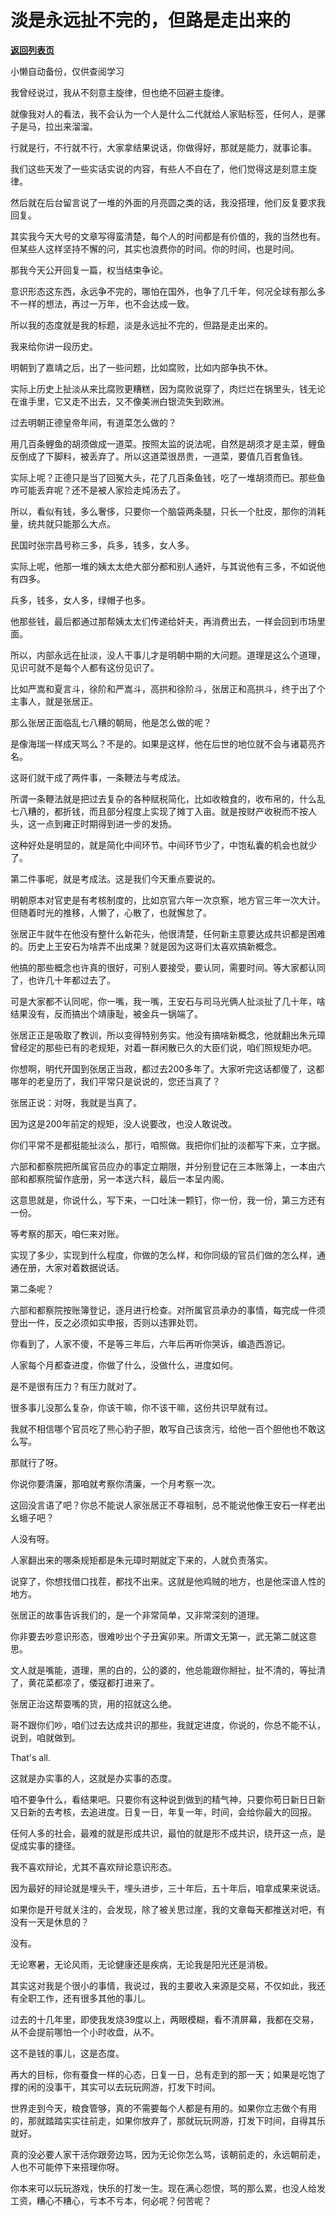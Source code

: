 # 淡是永远扯不完的，但路是走出来的

[**返回列表页**](/gzh/记忆承载3)

小懒自动备份，仅供查阅学习

我曾经说过，我从不刻意主旋律，但也绝不回避主旋律。  

  

就像我对人的看法，我不会认为一个人是什么二代就给人家贴标签，任何人，是骡子是马，拉出来溜溜。

  

行就是行，不行就不行，大家拿结果说话，你做得好，那就是能力，就事论事。

  

我们这些天发了一些实话实说的内容，有些人不自在了，他们觉得这是刻意主旋律。

  

然后就在后台留言说了一堆的外面的月亮圆之类的话，我没搭理，他们反复要求我回复。  

  

其实我今天大号的文章写得蛮清楚，每个人的时间都是有价值的，我的当然也有。但某些人这样坚持不懈的问，其实也浪费你的时间。你的时间，也是时间。

  

那我今天公开回复一篇，权当结束争论。

  

意识形态这东西，永远争不完的，哪怕在国外，也争了几千年，何况全球有那么多不一样的想法，再过一万年，也不会达成一致。

  

所以我的态度就是我的标题，淡是永远扯不完的，但路是走出来的。

  

我来给你讲一段历史。

  

明朝到了嘉靖之后，出了一些问题，比如腐败，比如内部争执不休。  

  

实际上历史上扯淡从来比腐败更糟糕，因为腐败说穿了，肉烂烂在锅里头，钱无论在谁手里，它又走不出去，又不像美洲白银流失到欧洲。

  

过去明朝正德皇帝年间，有道菜怎么做的？  

  

用几百条鲤鱼的胡须做成一道菜。按照太监的说法呢，自然是胡须才是主菜，鲤鱼反倒成了下脚料，被丢弃了。所以这道菜很昂贵，一道菜，要值几百套鱼钱。

  

实际上呢？正德只是当了回冤大头，花了几百条鱼钱，吃了一堆胡须而已。那些鱼咋可能丢弃呢？还不是被人家捡走炖汤去了。

  

所以，看似有钱，多么奢侈，只要你一个脑袋两条腿，只长一个肚皮，那你的消耗量，统共就只能那么大点。  

  

民国时张宗昌号称三多，兵多，钱多，女人多。  

  

实际上呢，他那一堆的姨太太绝大部分都和别人通奸，与其说他有三多，不如说他有四多。

  

兵多，钱多，女人多，绿帽子也多。

  

他那些钱，最后都通过那帮姨太太们传递给奸夫，再消费出去，一样会回到市场里面。  

  

所以，内部永远在扯淡，没人干事儿才是明朝中期的大问题。道理是这么个道理，见识可就不是每个人都有这份见识了。

  

比如严嵩和夏言斗，徐阶和严嵩斗，高拱和徐阶斗，张居正和高拱斗，终于出了个主事人，就是张居正。

  

那么张居正面临乱七八糟的朝局，他是怎么做的呢？  

  

是像海瑞一样成天骂么？不是的。如果是这样，他在后世的地位就不会与诸葛亮齐名。

  

这哥们就干成了两件事，一条鞭法与考成法。  

  

所谓一条鞭法就是把过去复杂的各种赋税简化，比如收粮食的，收布帛的，什么乱七八糟的，都折钱，而且部分程度上实现了摊丁入亩。就是按财产收税而不按人头，这一点到雍正时期得到进一步的发扬。  

  

这种好处是明显的，就是简化中间环节。中间环节少了，中饱私囊的机会也就少了。  

  

第二件事呢，就是考成法。这是我们今天重点要说的。

  

明朝原本对官吏是有考核制度的，比如京官六年一次京察，地方官三年一次大计。但随着时光的推移，人懒了，心散了，也就懈怠了。

  

张居正牛就牛在他没有整什么新花头，他很清楚，任何新主意要达成共识都是困难的。历史上王安石为啥弄不出成果？就是因为这哥们太喜欢搞新概念。

  

他搞的那些概念也许真的很好，可别人要接受，要认同，需要时间。等大家都认同了，也许几十年都过去了。  

  

可是大家都不认同呢，你一嘴，我一嘴，王安石与司马光俩人扯淡扯了几十年，啥结果没有，反而搞出个靖康耻，被金兵一锅端了。

  

张居正正是吸取了教训，所以变得特别务实。他没有搞啥新概念，他就翻出朱元璋曾经定的那些已有的老规矩，对着一群闲散已久的大臣们说，咱们照规矩办吧。

  

你想啊，明代开国到张居正当政，都过去200多年了。大家听完这话都傻了，这都哪年的老皇历了，我们平常只是说说的，您还当真了？  

  

张居正说：对呀，我就是当真了。

  

因为这是200年前定的规矩，没人说要改，也没人敢说改。  

  

你们平常不是都挺能扯淡么，那行，咱照做。我把你们扯的淡都写下来，立字据。

  

六部和都察院把所属官员应办的事定立期限，并分别登记在三本账簿上，一本由六部和都察院留作底册，另一本送六科，最后一本呈内阁。

  

这意思就是，你说什么，写下来，一口吐沫一颗钉，你一份，我一份，第三方还有一份。

  

等考察的那天，咱仨来对账。

  

实现了多少，实现到什么程度，你做的怎么样，和你同级的官员们做的怎么样，通通在册，大家对着数据说话。  

  

第二条呢？  

  

六部和都察院按账簿登记，逐月进行检查。对所属官员承办的事情，每完成一件须登出一件，反之必须如实申报，否则以违罪处罚。

  

你看到了，人家不傻，不是等三年后，六年后再听你哭诉，编造西游记。

  

人家每个月都查进度，你做了什么，没做什么，进度如何。

  

是不是很有压力？有压力就对了。

  

很多事儿没那么复杂，你该干嘛，你不该干嘛，这份共识早就有过。  

  

我就不相信哪个官员吃了熊心豹子胆，敢写自己该贪污，给他一百个胆他也不敢这么写。

  

那就行了呀。  

  

你说你要清廉，那咱就考察你清廉，一个月考察一次。

  

这回没言语了吧？你总不能说人家张居正不尊祖制，总不能说他像王安石一样老出幺蛾子吧？

  

人没有呀。  

  

人家翻出来的哪条规矩都是朱元璋时期就定下来的，人就负责落实。

  

说穿了，你想找借口找茬，都找不出来。这就是他鸡贼的地方，也是他深谙人性的地方。  

  

张居正的故事告诉我们的，是一个非常简单，又非常深刻的道理。  

  

你非要去吵意识形态，很难吵出个子丑寅卯来。所谓文无第一，武无第二就这意思。

  

文人就是嘴能，道理，黑的白的，公的婆的，他总能跟你掰扯，扯不清的，等扯清了，黄花菜都凉了，倭寇都打进来了。

  

张居正治这帮耍嘴的货，用的招就这么绝。

  

哥不跟你们吵，咱们过去达成共识的那些，我就定进度，你说的，你总不能不认，说到，咱就做到。  

  

That's all.  

  

这就是办实事的人，这就是办实事的态度。  

  

咱不要争什么，看结果吧。只要你有这种说到做到的精气神，只要你苟日新日日新又日新的去考核，去追进度。日复一日，年复一年，时间，会给你最大的回报。

  

任何人多的社会，最难的就是形成共识，最怕的就是形不成共识，绕开这一点，是促成实事的捷径。  

  

我不喜欢辩论，尤其不喜欢辩论意识形态。

  

因为最好的辩论就是埋头干，埋头进步，三十年后，五十年后，咱拿成果来说话。

  

如果你是开号就关注的，会发现，除了被关思过崖，我的文章每天都推送对吧，有没有一天是休息的？

  

没有。

  

无论寒暑，无论风雨，无论健康还是疾病，无论我是阳光还是消极。

  

其实这对我是个很小的事情，我说过，我的主要收入来源是交易，不仅如此，我还有全职工作，还有很多其他的事儿。  

  

过去的十几年里，即使我发烧39度以上，两眼模糊，看不清屏幕，我都在交易，从不会提前哪怕一个小时收盘，从不。

  

这不是钱的事儿，这是态度。  

  

再大的目标，你有蚕食一样的心态，日复一日，总有走到的那一天；如果是吃饱了撑的闲的没事干，其实可以去玩玩网游，打发下时间。

  

世界走到今天，粮食管够，真的不需要每个人都是有用的。如果你立志做个有用的，那就踏踏实实往前走，如果你放弃了，那就玩玩网游，打发下时间，自得其乐就好。

  

真的没必要人家干活你跟旁边骂，因为无论你怎么骂，该朝前走的，永远朝前走，人也不可能停下来搭理你呀。

  

你本来可以玩玩游戏，快乐的打发一生。现在满心怨恨，骂的那么累，也没人给发工资，糟心不糟心，亏本不亏本，何必呢？何苦呢？

